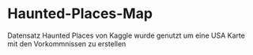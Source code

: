 # Haunted-Places-Map
Datensatz Haunted Places von Kaggle wurde genutzt um eine USA Karte mit den Vorkommnissen zu erstellen
